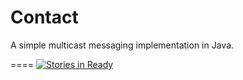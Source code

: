Contact
========
A simple multicast messaging implementation in Java.


====
[![Stories in Ready](https://badge.waffle.io/dr-dools/contact.png?label=ready&title=Ready)](http://waffle.io/dr-dools/contact)
